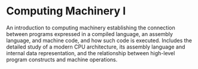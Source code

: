 # Computing Machinery I 

An introduction to computing machinery establishing the connection between programs expressed in a compiled language, an assembly language, and machine code, and how such code is executed. Includes the detailed study of a modern CPU architecture, its assembly language and internal data representation, and the relationship between high-level program constructs and machine operations.
